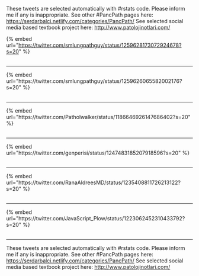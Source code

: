 

These tweets are selected automatically with #rstats code. Please inform me if any is inappropriate.
See other #PancPath pages here: https://serdarbalci.netlify.com/categories/PancPath/ 
See selected social media based textbook project here: http://www.patolojinotlari.com/

{% embed url="https://twitter.com/smlungpathguy/status/1259628173072924678?s=20" %}<br>
<br>
<hr>
{% embed url="https://twitter.com/smlungpathguy/status/1259626065582002176?s=20" %}<br>
<br>
<hr>
{% embed url="https://twitter.com/Patholwalker/status/1186646926147686402?s=20" %}<br>
<br>
<hr>
{% embed url="https://twitter.com/genperisi/status/1247483185207918596?s=20" %}<br>
<br>
<hr>
{% embed url="https://twitter.com/RanaAldreesMD/status/1235408811726213122?s=20" %}<br>
<br>
<hr>
{% embed url="https://twitter.com/JavaScript_Plow/status/1223062452310433792?s=20" %}<br>
<br>
<hr>


These tweets are selected automatically with #rstats code. Please inform me if any is inappropriate.
See other #PancPath pages here: https://serdarbalci.netlify.com/categories/PancPath/ 
See selected social media based textbook project here: http://www.patolojinotlari.com/

